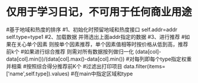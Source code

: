 # 仅用于学习日记，不可用于任何商业用途
#基于地域和热度的排序
#1、初始化时预留地域和热度接口 self.addr=addr self.type=type1
#2、加载数据 并筛选出上面addr指定的数据
#3、进行推荐
#如果在关心单个因素 则按单个因素推荐，单个因素值相等时按价格从低到高，推荐前k个
#如果进行综合推荐 则需对所有数据按列做归一化 (data[col]-data[col].min())/(data[col].max()-data[col].min())
#对每列即每个type指定权重并相乘
#按照综合得分推荐前K个
#过滤出打印项目 data.filter(items=['name',self.type]).values)
#在main中指定区域和type
